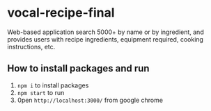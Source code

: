 # vocal-recipe-final
Web-based application search 5000+ by name or by ingredient, and provides users with recipe ingredients, equipment required, cooking instructions, etc.
## How to install packages and run
1. `npm i` to install packages
2. `npm start` to run
3. 0pen `http://localhost:3000/` from google chrome
